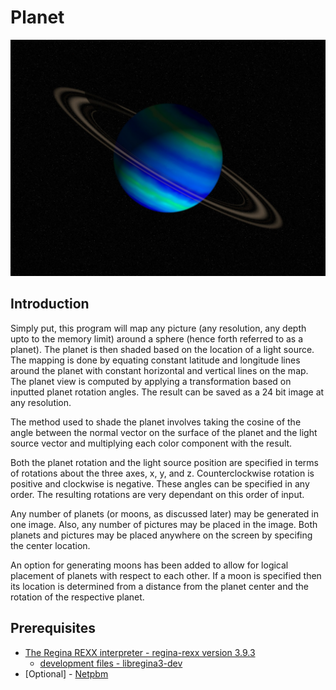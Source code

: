 # Planet

![intro](blue.jpg)

## Introduction

Simply put, this program will map any picture (any resolution, any depth upto to the memory limit) around a sphere (hence forth referred to as a planet). The planet is then shaded based on the location of a light source. The mapping is done by equating constant latitude and longitude lines around the planet with constant horizontal and vertical lines on the map. The planet view is computed by applying a transformation based on inputted planet rotation angles. The result can be saved as a 24 bit image at any resolution.

The method used to shade the planet involves taking the cosine of the angle between the normal vector on the surface of the planet and the light source vector and multiplying each color component with the result.

Both the planet rotation and the light source position are specified in terms of rotations about the three axes, x, y, and z. Counterclockwise rotation is positive and clockwise is negative. These angles can be specified in any order. The resulting rotations are very dependant on this order of input.

Any number of planets (or moons, as discussed later) may be generated in one image. Also, any number of pictures may be placed in the image. Both planets and pictures may be placed anywhere on the screen by specifing the center location.

An option for generating moons has been added to allow for logical placement of planets with respect to each other. If a moon is specified then its location is determined from a distance from the planet center and the rotation of the respective planet.

## Prerequisites

* [The Regina REXX interpreter - regina-rexx version 3.9.3](https://sourceforge.net/projects/regina-rexx/files/regina-rexx/3.9.3/)
  * [development files - libregina3-dev](https://sourceforge.net/projects/regina-rexx/files/regina-rexx/3.9.3/)
* [Optional] - [Netpbm](https://http://netpbm.sourceforge.net/)
